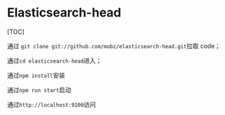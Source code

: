 # Elasticsearch-head

[TOC]

通过 `git clone git://github.com/mobz/elasticsearch-head.git`拉取 code；

通过`cd elasticsearch-head`进入；

通过`npm install`安装

通过`npm run start`启动

通过`http://localhost:9100`访问